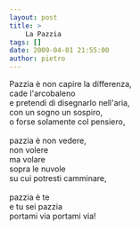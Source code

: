 ```yaml
---
layout: post
title: >
    La Pazzia
tags: []
date: 2009-04-01 21:55:00
author: pietro
---
```

Pazzia è non capire la differenza,<br/>cade l'arcobaleno<br/>e pretendi di disegnarlo nell'aria,<br/>con un sogno un sospiro,<br/>o forse solamente col pensiero,<br/><br/>pazzia è non vedere,<br/>non volere<br/>ma volare<br/>sopra le nuvole<br/>su cui potresti camminare,<br/><br/>pazzia è te<br/>e tu sei pazzia<br/>portami via portami via!
